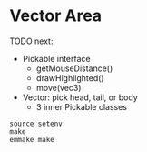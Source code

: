 # Vector Area

TODO next:
- Pickable interface
    - getMouseDistance()
    - drawHighlighted()
    - move(vec3)
- Vector: pick head, tail, or body
    - 3 inner Pickable classes


```
source setenv
make
emmake make
```

